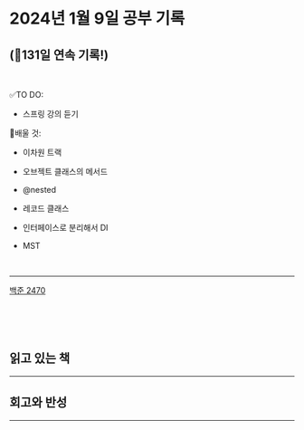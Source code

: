 # 2024년 1월 9일 공부 기록 
## (🚀131일 연속 기록!)

<br>

✅TO DO: 

- 스프링 강의 듣기

💭배울 것:

- 이차원 트랙
- 오브젝트 클래스의 메서드
- @nested
- 레코드 클래스
- 인터페이스로 분리해서 DI


- MST

<br>

---

[백준 2470](..%2F..%2F..%2FAlgorithm%2FSolvedProblem%2F%EC%9D%B4%EB%B6%84%ED%83%90%EC%83%89%2F%ED%88%AC%ED%8F%AC%EC%9D%B8%ED%84%B0%2F2470%2F2470.md)






<br><br><br>

## 읽고 있는 책

---





## 회고와 반성

---

